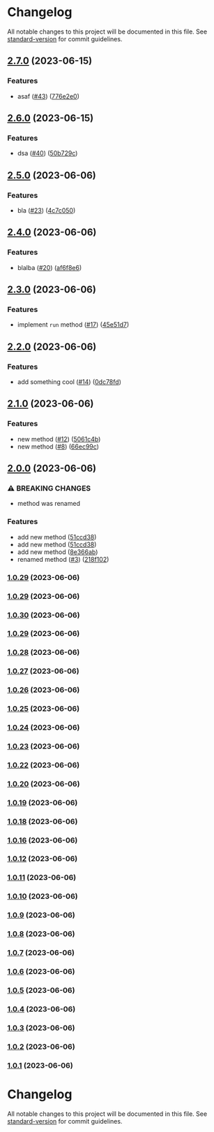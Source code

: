 # Changelog

All notable changes to this project will be documented in this file. See [standard-version](https://github.com/conventional-changelog/standard-version) for commit guidelines.

## [2.7.0](https://github.com/y-lakhdar/publish-java-package-with-maven-on-github-packages/compare/v2.6.0...v2.7.0) (2023-06-15)


### Features

* asaf ([#43](https://github.com/y-lakhdar/publish-java-package-with-maven-on-github-packages/issues/43)) ([776e2e0](https://github.com/y-lakhdar/publish-java-package-with-maven-on-github-packages/commit/776e2e0a9c4858c6d3e3d3a2d4aad9f821bf12a7))

## [2.6.0](https://github.com/y-lakhdar/publish-java-package-with-maven-on-github-packages/compare/v2.5.0...v2.6.0) (2023-06-15)


### Features

* dsa  ([#40](https://github.com/y-lakhdar/publish-java-package-with-maven-on-github-packages/issues/40)) ([50b729c](https://github.com/y-lakhdar/publish-java-package-with-maven-on-github-packages/commit/50b729c42a9db42b9abaeb51c638365422634d49))

## [2.5.0](https://github.com/y-lakhdar/publish-java-package-with-maven-on-github-packages/compare/v2.4.0...v2.5.0) (2023-06-06)


### Features

* bla ([#23](https://github.com/y-lakhdar/publish-java-package-with-maven-on-github-packages/issues/23)) ([4c7c050](https://github.com/y-lakhdar/publish-java-package-with-maven-on-github-packages/commit/4c7c050ea863501be1a810e5ef1e3bcc7add9a92))

## [2.4.0](https://github.com/y-lakhdar/publish-java-package-with-maven-on-github-packages/compare/v2.3.0...v2.4.0) (2023-06-06)


### Features

* blalba ([#20](https://github.com/y-lakhdar/publish-java-package-with-maven-on-github-packages/issues/20)) ([af6f8e6](https://github.com/y-lakhdar/publish-java-package-with-maven-on-github-packages/commit/af6f8e679ee13820e7c7ff494f4f660a50e3145d))

## [2.3.0](https://github.com/y-lakhdar/publish-java-package-with-maven-on-github-packages/compare/v2.2.0...v2.3.0) (2023-06-06)


### Features

* implement `run` method ([#17](https://github.com/y-lakhdar/publish-java-package-with-maven-on-github-packages/issues/17)) ([45e51d7](https://github.com/y-lakhdar/publish-java-package-with-maven-on-github-packages/commit/45e51d7bb235f899e4679db451d373765da5e33f))

## [2.2.0](https://github.com/y-lakhdar/publish-java-package-with-maven-on-github-packages/compare/v2.1.0...v2.2.0) (2023-06-06)


### Features

* add something cool ([#14](https://github.com/y-lakhdar/publish-java-package-with-maven-on-github-packages/issues/14)) ([0dc78fd](https://github.com/y-lakhdar/publish-java-package-with-maven-on-github-packages/commit/0dc78fdc4416b35a7e192e92d0b5c9cff9c2a0a7))

## [2.1.0](https://github.com/y-lakhdar/publish-java-package-with-maven-on-github-packages/compare/v2.0.0...v2.1.0) (2023-06-06)


### Features

* new method ([#12](https://github.com/y-lakhdar/publish-java-package-with-maven-on-github-packages/issues/12)) ([5061c4b](https://github.com/y-lakhdar/publish-java-package-with-maven-on-github-packages/commit/5061c4b41a76cfd2e1061fe6327d7f2d0eeaef3f))
* new method ([#8](https://github.com/y-lakhdar/publish-java-package-with-maven-on-github-packages/issues/8)) ([66ec99c](https://github.com/y-lakhdar/publish-java-package-with-maven-on-github-packages/commit/66ec99cef0c1eeae0d36a77b6e4b2a2e6ad975c7))

## [2.0.0](https://github.com/y-lakhdar/publish-java-package-with-maven-on-github-packages/compare/v1.0.0...v2.0.0) (2023-06-06)


### ⚠ BREAKING CHANGES

* method was renamed

### Features

* add new method ([51ccd38](https://github.com/y-lakhdar/publish-java-package-with-maven-on-github-packages/commit/51ccd388fac11971f27487442f2f65480494c98a))
* add new method ([51ccd38](https://github.com/y-lakhdar/publish-java-package-with-maven-on-github-packages/commit/51ccd388fac11971f27487442f2f65480494c98a))
* add new method ([8e366ab](https://github.com/y-lakhdar/publish-java-package-with-maven-on-github-packages/commit/8e366ab8eb4cc1fc57284f99fb61f29cb51fb105))
* renamed method ([#3](https://github.com/y-lakhdar/publish-java-package-with-maven-on-github-packages/issues/3)) ([218f102](https://github.com/y-lakhdar/publish-java-package-with-maven-on-github-packages/commit/218f1023f4fc81cadc6770f4387ab5b149d733ff))

### [1.0.29](https://github.com/y-lakhdar/publish-java-package-with-maven-on-github-packages/compare/v1.0.30...v1.0.29) (2023-06-06)

### [1.0.29](https://github.com/y-lakhdar/publish-java-package-with-maven-on-github-packages/compare/v1.0.30...v1.0.29) (2023-06-06)

### [1.0.30](https://github.com/y-lakhdar/publish-java-package-with-maven-on-github-packages/compare/v1.0.29...v1.0.30) (2023-06-06)

### [1.0.29](https://github.com/y-lakhdar/publish-java-package-with-maven-on-github-packages/compare/v1.0.28...v1.0.29) (2023-06-06)

### [1.0.28](https://github.com/y-lakhdar/publish-java-package-with-maven-on-github-packages/compare/v1.0.27...v1.0.28) (2023-06-06)

### [1.0.27](https://github.com/y-lakhdar/publish-java-package-with-maven-on-github-packages/compare/v1.0.26...v1.0.27) (2023-06-06)

### [1.0.26](https://github.com/y-lakhdar/publish-java-package-with-maven-on-github-packages/compare/v1.0.25...v1.0.26) (2023-06-06)

### [1.0.25](https://github.com/y-lakhdar/publish-java-package-with-maven-on-github-packages/compare/v1.0.24...v1.0.25) (2023-06-06)

### [1.0.24](https://github.com/y-lakhdar/publish-java-package-with-maven-on-github-packages/compare/v1.0.23...v1.0.24) (2023-06-06)

### [1.0.23](https://github.com/y-lakhdar/publish-java-package-with-maven-on-github-packages/compare/v1.0.22...v1.0.23) (2023-06-06)

### [1.0.22](https://github.com/y-lakhdar/publish-java-package-with-maven-on-github-packages/compare/v1.0.20...v1.0.22) (2023-06-06)

### [1.0.20](https://github.com/y-lakhdar/publish-java-package-with-maven-on-github-packages/compare/v1.0.19...v1.0.20) (2023-06-06)

### [1.0.19](https://github.com/y-lakhdar/publish-java-package-with-maven-on-github-packages/compare/v1.0.18...v1.0.19) (2023-06-06)

### [1.0.18](https://github.com/y-lakhdar/publish-java-package-with-maven-on-github-packages/compare/v1.0.16...v1.0.18) (2023-06-06)

### [1.0.16](https://github.com/y-lakhdar/publish-java-package-with-maven-on-github-packages/compare/v1.0.12...v1.0.16) (2023-06-06)

### [1.0.12](https://github.com/y-lakhdar/publish-java-package-with-maven-on-github-packages/compare/v1.0.11...v1.0.12) (2023-06-06)

### [1.0.11](https://github.com/y-lakhdar/publish-java-package-with-maven-on-github-packages/compare/v1.0.10...v1.0.11) (2023-06-06)

### [1.0.10](https://github.com/y-lakhdar/publish-java-package-with-maven-on-github-packages/compare/v1.0.9...v1.0.10) (2023-06-06)

### [1.0.9](https://github.com/y-lakhdar/publish-java-package-with-maven-on-github-packages/compare/v1.0.8...v1.0.9) (2023-06-06)

### [1.0.8](https://github.com/y-lakhdar/publish-java-package-with-maven-on-github-packages/compare/v1.0.7...v1.0.8) (2023-06-06)

### [1.0.7](https://github.com/y-lakhdar/publish-java-package-with-maven-on-github-packages/compare/v1.0.6...v1.0.7) (2023-06-06)

### [1.0.6](https://github.com/y-lakhdar/publish-java-package-with-maven-on-github-packages/compare/v1.0.5...v1.0.6) (2023-06-06)

### [1.0.5](https://github.com/y-lakhdar/publish-java-package-with-maven-on-github-packages/compare/v1.0.4...v1.0.5) (2023-06-06)

### [1.0.4](https://github.com/y-lakhdar/publish-java-package-with-maven-on-github-packages/compare/v1.0.3...v1.0.4) (2023-06-06)

### [1.0.3](https://github.com/y-lakhdar/publish-java-package-with-maven-on-github-packages/compare/v1.0.2...v1.0.3) (2023-06-06)

### [1.0.2](https://github.com/y-lakhdar/publish-java-package-with-maven-on-github-packages/compare/v1.0.1...v1.0.2) (2023-06-06)

### [1.0.1](https://github.com/y-lakhdar/publish-java-package-with-maven-on-github-packages/compare/v1.0.0...v1.0.1) (2023-06-06)

# Changelog

All notable changes to this project will be documented in this file. See [standard-version](https://github.com/conventional-changelog/standard-version) for commit guidelines.
